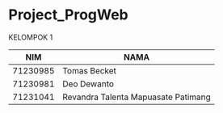 # Project_ProgWeb

KELOMPOK 1

| NIM  | NAMA                               |
|------------|------------------------------------|
| 71230985   | Tomas Becket                      |
| 71230981   | Deo Dewanto                       |
| 71231041   | Revandra Talenta Mapuasate Patimang |
